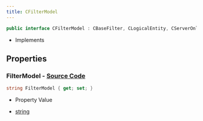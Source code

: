 ```yaml
---
title: CFilterModel
---
```


```csharp
public interface CFilterModel : CBaseFilter, CLogicalEntity, CServerOnlyEntity, CBaseEntity, CEntityInstance, ISchemaClass<CEntityInstance>, ISchemaClass<CBaseEntity>, ISchemaClass<CServerOnlyEntity>, ISchemaClass<CLogicalEntity>, ISchemaClass<CBaseFilter>, ISchemaClass<CFilterModel>, ISchemaField, ISchemaClass, INativeHandle
```

- Implements

## Properties

### **FilterModel** - [Source Code](https://github.com/swiftly-solution/swiftlys2/blob/main/managed/src/SwiftlyS2.Generated/Schemas/Interfaces/CFilterModel.cs#L16)

```csharp
string FilterModel { get; set; }
```

- Property Value

- [string](https://learn.microsoft.com/dotnet/api/system.string)

